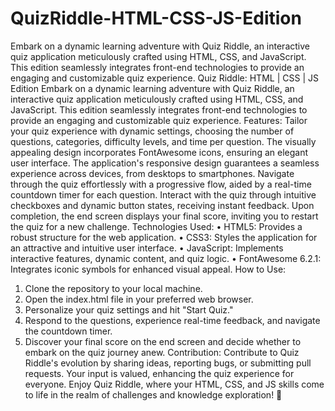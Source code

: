 # QuizRiddle-HTML-CSS-JS-Edition
Embark on a dynamic learning adventure with Quiz Riddle, an interactive quiz application meticulously crafted using HTML, CSS, and JavaScript. This edition seamlessly integrates front-end technologies to provide an engaging and customizable quiz experience.
Quiz Riddle: HTML | CSS | JS Edition
Embark on a dynamic learning adventure with Quiz Riddle, an interactive quiz application meticulously crafted using HTML, CSS, and JavaScript. This edition seamlessly integrates front-end technologies to provide an engaging and customizable quiz experience.
Features:
Tailor your quiz experience with dynamic settings, choosing the number of questions, categories, difficulty levels, and time per question. The visually appealing design incorporates FontAwesome icons, ensuring an elegant user interface. The application's responsive design guarantees a seamless experience across devices, from desktops to smartphones.
Navigate through the quiz effortlessly with a progressive flow, aided by a real-time countdown timer for each question. Interact with the quiz through intuitive checkboxes and dynamic button states, receiving instant feedback. Upon completion, the end screen displays your final score, inviting you to restart the quiz for a new challenge.
Technologies Used:
•	HTML5: Provides a robust structure for the web application.
•	CSS3: Styles the application for an attractive and intuitive user interface.
•	JavaScript: Implements interactive features, dynamic content, and quiz logic.
•	FontAwesome 6.2.1: Integrates iconic symbols for enhanced visual appeal.
How to Use:
1.	Clone the repository to your local machine.
2.	Open the index.html file in your preferred web browser.
3.	Personalize your quiz settings and hit "Start Quiz."
4.	Respond to the questions, experience real-time feedback, and navigate the countdown timer.
5.	Discover your final score on the end screen and decide whether to embark on the quiz journey anew.
Contribution:
Contribute to Quiz Riddle's evolution by sharing ideas, reporting bugs, or submitting pull requests. Your input is valued, enhancing the quiz experience for everyone.
Enjoy Quiz Riddle, where your HTML, CSS, and JS skills come to life in the realm of challenges and knowledge exploration! 🚀
